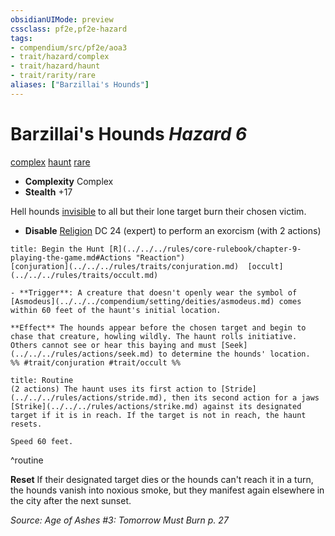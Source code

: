 ```yaml
---
obsidianUIMode: preview
cssclass: pf2e,pf2e-hazard
tags:
- compendium/src/pf2e/aoa3
- trait/hazard/complex
- trait/hazard/haunt
- trait/rarity/rare
aliases: ["Barzillai's Hounds"]
---
```

# Barzillai's Hounds *Hazard 6*  
[complex](complex.md)  [haunt](haunt.md)  [rare](rare.md)  

- **Complexity** Complex
- **Stealth** +17  

Hell hounds [invisible](conditions.md#Invisible) to all but their lone target burn their chosen victim.

- **Disable** [Religion](../../skills.md#Religion) DC 24 (expert) to perform an exorcism (with 2 actions)  
     
```ad-embed-ability
title: Begin the Hunt [R](../../../rules/core-rulebook/chapter-9-playing-the-game.md#Actions "Reaction")
[conjuration](../../../rules/traits/conjuration.md)  [occult](../../../rules/traits/occult.md)  

- **Trigger**: A creature that doesn't openly wear the symbol of [Asmodeus](../../../compendium/setting/deities/asmodeus.md) comes within 60 feet of the haunt's initial location.

**Effect** The hounds appear before the chosen target and begin to chase that creature, howling wildly. The haunt rolls initiative. Others cannot see or hear this baying and must [Seek](../../../rules/actions/seek.md) to determine the hounds' location.  
%% #trait/conjuration #trait/occult %%
```

```ad-pf2-summary
title: Routine
(2 actions) The haunt uses its first action to [Stride](../../../rules/actions/stride.md), then its second action for a jaws [Strike](../../../rules/actions/strike.md) against its designated target if it is in reach. If the target is not in reach, the haunt resets.

Speed 60 feet.
```
^routine

**Reset** If their designated target dies or the hounds can't reach it in a turn, the hounds vanish into noxious smoke, but they manifest again elsewhere in the city after the next sunset.  

*Source: Age of Ashes #3: Tomorrow Must Burn p. 27*

